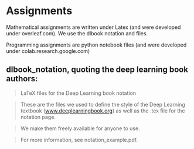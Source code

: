 # Assignments 

Mathematical assignments are written under Latex (and were developed under overleaf.com). We use the dlbook notation and files.

Programming assignments are python notebook files (and were developed under colab.research.google.com)

## dlbook_notation, quoting the deep learning book authors:  

> LaTeX files for the Deep Learning book notation

> These are the files we used to define the style of the Deep Learning
> textbook (www.deeplearningbook.org) as well as the .tex file for
> the notation page.

> We make them freely available for anyone to use.

> For more information, see notation_example.pdf.
